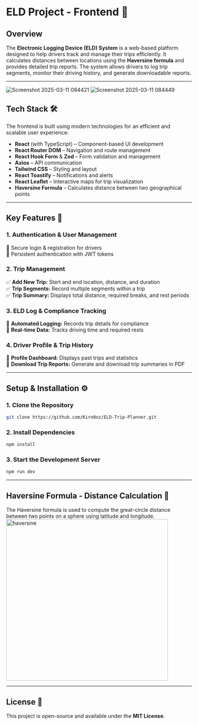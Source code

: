 # **ELD Project - Frontend** 🚛

## **Overview**  
The **Electronic Logging Device (ELD) System** is a web-based platform designed to help drivers track and manage their trips efficiently. It calculates distances between locations using the **Haversine formula** and provides detailed trip reports. The system allows drivers to log trip segments, monitor their driving history, and generate downloadable reports.  

---

![Screenshot 2025-03-11 084421](https://github.com/user-attachments/assets/e45780f1-0576-4dd6-b7f0-898bd50868fc)
![Screenshot 2025-03-11 084449](https://github.com/user-attachments/assets/4e162dd8-7aba-44e2-931a-6f81efb0ef85)


## **Tech Stack** 🛠️  

The frontend is built using modern technologies for an efficient and scalable user experience:  

- **React** (with TypeScript) – Component-based UI development  
- **React Router DOM** – Navigation and route management  
- **React Hook Form** & **Zod** – Form validation and management  
- **Axios** – API communication  
- **Tailwind CSS** – Styling and layout  
- **React Toastify** – Notifications and alerts  
- **React Leaflet** – Interactive maps for trip visualization  
- **Haversine Formula** – Calculates distance between two geographical points  

---

## **Key Features** 🚀  

### **1. Authentication & User Management**  
🔹 Secure login & registration for drivers  
🔹 Persistent authentication with JWT tokens  

### **2. Trip Management**  
✅ **Add New Trip:** Start and end location, distance, and duration  
✅ **Trip Segments:** Record multiple segments within a trip  
✅ **Trip Summary:** Displays total distance, required breaks, and rest periods  

### **3. ELD Log & Compliance Tracking**  
📌 **Automated Logging:** Records trip details for compliance  
📌 **Real-time Data:** Tracks driving time and required rests  

### **4. Driver Profile & Trip History**  
👤 **Profile Dashboard:** Displays past trips and statistics  
📂 **Download Trip Reports:** Generate and download trip summaries in PDF  

---

## **Setup & Installation** ⚙️  

### **1. Clone the Repository**  
```sh
git clone https://github.com/Kiro0oz/ELD-Trip-Planner.git
```

### **2. Install Dependencies**  
```sh
npm install
```

### **3. Start the Development Server**  
```sh
npm run dev
```

---

## **Haversine Formula - Distance Calculation** 📍  

The Haversine formula is used to compute the great-circle distance between two points on a sphere using latitude and longitude.  
<img width="439" alt="haversine" src="https://github.com/user-attachments/assets/e2739ad8-0c27-4415-b7d8-1b9c46e346d8" />

---

## **License** 📜  
This project is open-source and available under the **MIT License**.  

